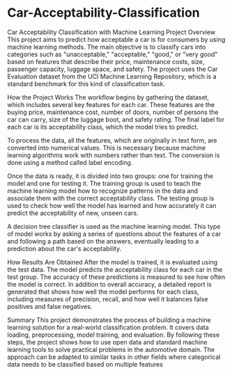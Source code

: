 # Car-Acceptability-Classification
Car Acceptability Classification with Machine Learning
Project Overview
This project aims to predict how acceptable a car is for consumers by using machine learning methods. The main objective is to classify cars into categories such as "unacceptable," "acceptable," "good," or "very good" based on features that describe their price, maintenance costs, size, passenger capacity, luggage space, and safety. The project uses the Car Evaluation dataset from the UCI Machine Learning Repository, which is a standard benchmark for this kind of classification task.

How the Project Works
The workflow begins by gathering the dataset, which includes several key features for each car. These features are the buying price, maintenance cost, number of doors, number of persons the car can carry, size of the luggage boot, and safety rating. The final label for each car is its acceptability class, which the model tries to predict.

To process the data, all the features, which are originally in text form, are converted into numerical values. This is necessary because machine learning algorithms work with numbers rather than text. The conversion is done using a method called label encoding.

Once the data is ready, it is divided into two groups: one for training the model and one for testing it. The training group is used to teach the machine learning model how to recognize patterns in the data and associate them with the correct acceptability class. The testing group is used to check how well the model has learned and how accurately it can predict the acceptability of new, unseen cars.

A decision tree classifier is used as the machine learning model. This type of model works by asking a series of questions about the features of a car and following a path based on the answers, eventually leading to a prediction about the car's acceptability.

How Results Are Obtained
After the model is trained, it is evaluated using the test data. The model predicts the acceptability class for each car in the test group. The accuracy of these predictions is measured to see how often the model is correct. In addition to overall accuracy, a detailed report is generated that shows how well the model performs for each class, including measures of precision, recall, and how well it balances false positives and false negatives.

Summary
This project demonstrates the process of building a machine learning solution for a real-world classification problem. It covers data loading, preprocessing, model training, and evaluation. By following these steps, the project shows how to use open data and standard machine learning tools to solve practical problems in the automotive domain. The approach can be adapted to similar tasks in other fields where categorical data needs to be classified based on multiple features
